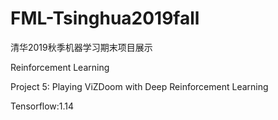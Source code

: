 # FML-Tsinghua2019fall

清华2019秋季机器学习期末项目展示 

Reinforcement Learning 

Project 5: Playing ViZDoom with Deep Reinforcement Learning 

Tensorflow:1.14
